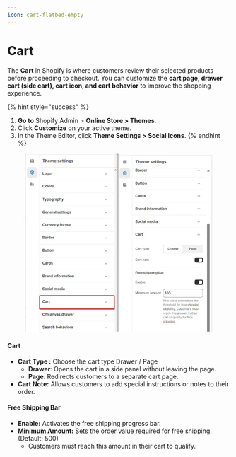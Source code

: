 ```yaml
---
icon: cart-flatbed-empty
---
```


# Cart

The **Cart** in Shopify is where customers review their selected products before proceeding to checkout. You can customize the **cart page, drawer cart (side cart), cart icon, and cart behavior** to improve the shopping experience.

{% hint style="success" %}
1. **Go to** Shopify Admin > **Online Store > Themes**.
2. Click **Customize** on your active theme.
3. In the Theme Editor, click **Theme Settings > Social Icons**.
{% endhint %}

<figure><img src="../.gitbook/assets/Screenshot_13.jpg" alt=""><figcaption></figcaption></figure>

#### **Cart**

* **Cart Type :** Choose the cart type Drawer / Page
  * **Drawer**: Opens the cart in a side panel without leaving the page.
  * **Page**: Redirects customers to a separate cart page.
* **Cart Note:**  Allows customers to add special instructions or notes to their order.

#### **Free Shipping Bar**

* **Enable:** Activates the free shipping progress bar.
* **Minimum Amount:** Sets the order value required for free shipping. (Default: 500)
  * Customers must reach this amount in their cart to qualify.
